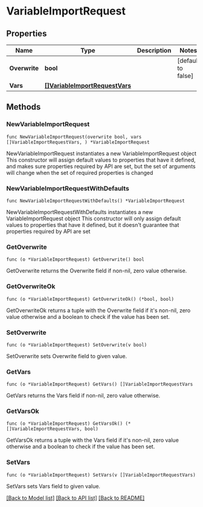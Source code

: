 # VariableImportRequest

## Properties

Name | Type | Description | Notes
------------ | ------------- | ------------- | -------------
**Overwrite** | **bool** |  | [default to false]
**Vars** | [**[]VariableImportRequestVars**](VariableImportRequestVars.md) |  | 

## Methods

### NewVariableImportRequest

`func NewVariableImportRequest(overwrite bool, vars []VariableImportRequestVars, ) *VariableImportRequest`

NewVariableImportRequest instantiates a new VariableImportRequest object
This constructor will assign default values to properties that have it defined,
and makes sure properties required by API are set, but the set of arguments
will change when the set of required properties is changed

### NewVariableImportRequestWithDefaults

`func NewVariableImportRequestWithDefaults() *VariableImportRequest`

NewVariableImportRequestWithDefaults instantiates a new VariableImportRequest object
This constructor will only assign default values to properties that have it defined,
but it doesn't guarantee that properties required by API are set

### GetOverwrite

`func (o *VariableImportRequest) GetOverwrite() bool`

GetOverwrite returns the Overwrite field if non-nil, zero value otherwise.

### GetOverwriteOk

`func (o *VariableImportRequest) GetOverwriteOk() (*bool, bool)`

GetOverwriteOk returns a tuple with the Overwrite field if it's non-nil, zero value otherwise
and a boolean to check if the value has been set.

### SetOverwrite

`func (o *VariableImportRequest) SetOverwrite(v bool)`

SetOverwrite sets Overwrite field to given value.


### GetVars

`func (o *VariableImportRequest) GetVars() []VariableImportRequestVars`

GetVars returns the Vars field if non-nil, zero value otherwise.

### GetVarsOk

`func (o *VariableImportRequest) GetVarsOk() (*[]VariableImportRequestVars, bool)`

GetVarsOk returns a tuple with the Vars field if it's non-nil, zero value otherwise
and a boolean to check if the value has been set.

### SetVars

`func (o *VariableImportRequest) SetVars(v []VariableImportRequestVars)`

SetVars sets Vars field to given value.



[[Back to Model list]](../README.md#documentation-for-models) [[Back to API list]](../README.md#documentation-for-api-endpoints) [[Back to README]](../README.md)



